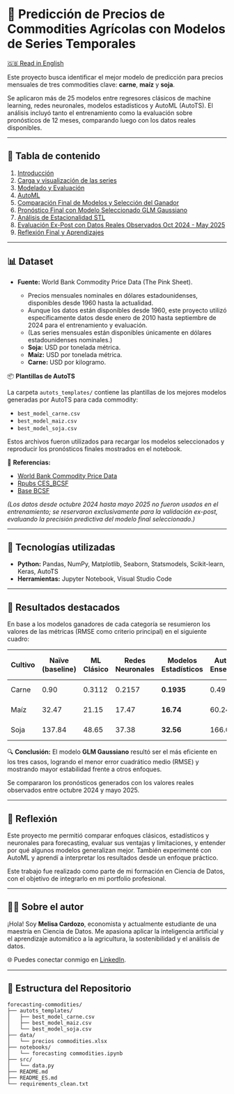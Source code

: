 # 🌾 Predicción de Precios de Commodities Agrícolas con Modelos de Series Temporales

[🇬🇧 Read in English](README.md)

Este proyecto busca identificar el mejor modelo de predicción para precios mensuales de tres commodities clave: **carne**, **maíz** y **soja**.

Se aplicaron más de 25 modelos entre regresores clásicos de machine learning, redes neuronales, modelos estadísticos y AutoML (AutoTS). El análisis incluyó tanto el entrenamiento como la evaluación sobre pronósticos de 12 meses, comparando luego con los datos reales disponibles.

---

## 📌 Tabla de contenido

1. [Introducción](#introducción)
2. [Carga y visualización de las series](#carga-y-visualización-de-las-series)
3. [Modelado y Evaluación](#modelado-y-evaluación)
4. [AutoML](#automl)
5. [Comparación Final de Modelos y Selección del Ganador](#comparación-final-de-modelos-y-selección-del-ganador)
6. [Pronóstico Final con Modelo Seleccionado GLM Gaussiano](#pronóstico-final-con-modelo-seleccionado-glm-gaussiano)
7. [Análisis de Estacionalidad STL](#análisis-de-estacionalidad-stl)
8. [Evaluación Ex-Post con Datos Reales Observados Oct 2024 - May 2025](#evaluación-ex-post-con-datos-reales-observados-oct-2024---may-2025)
9. [Reflexión Final y Aprendizajes](#reflexión-final-y-aprendizajes)

---

## 📊 Dataset

* **Fuente:** World Bank Commodity Price Data (The Pink Sheet).

  * Precios mensuales nominales en dólares estadounidenses, disponibles desde 1960 hasta la actualidad.
  * Aunque los datos están disponibles desde 1960, este proyecto utilizó específicamente datos desde enero de 2010 hasta septiembre de 2024 para el entrenamiento y evaluación.
  * (Las series mensuales están disponibles únicamente en dólares estadounidenses nominales.)
  * **Soja:** USD por tonelada métrica.
  * **Maíz:** USD por tonelada métrica.
  * **Carne:** USD por kilogramo.

📦 **Plantillas de AutoTS**

La carpeta `autots_templates/` contiene las plantillas de los mejores modelos generadas por AutoTS para cada commodity:

- `best_model_carne.csv`  
- `best_model_maiz.csv`  
- `best_model_soja.csv`

Estos archivos fueron utilizados para recargar los modelos seleccionados y reproducir los pronósticos finales mostrados en el notebook.


📌 **Referencias:**

* [World Bank Commodity Price Data](https://thedocs.worldbank.org/en/doc/5d903e848db1d1b83e0ec8f744e55570-0350012021/related/CMO-Pink-Sheet-October-2024.pdf)
* [Rpubs CES\_BCSF](https://rpubs.com/CES_BCSF/1157675)
* [Base BCSF](https://www.bcsf.com.ar/ces/base-datos/preview/6/precios-internacionales-de-los-commodities)

*(Los datos desde octubre 2024 hasta mayo 2025 no fueron usados en el entrenamiento; se reservaron exclusivamente para la validación ex-post, evaluando la precisión predictiva del modelo final seleccionado.)*

---

## 🧠 Tecnologías utilizadas

* **Python:** Pandas, NumPy, Matplotlib, Seaborn, Statsmodels, Scikit-learn, Keras, AutoTS
* **Herramientas:** Jupyter Notebook, Visual Studio Code

---

## 🏁 Resultados destacados

En base a los modelos ganadores de cada categoría se resumieron los valores de las métricas (RMSE como criterio principal) en el siguiente cuadro:

| Cultivo | Naïve (baseline) | ML Clásico | Redes Neuronales | Modelos Estadísticos | AutoTS Ensemble | 🥇 Ganador Final |
| ------- | ---------------- | ---------- | ---------------- | -------------------- | --------------- | ---------------- |
| Carne   | 0.90             | 0.3112     | 0.2157           | **0.1935**           | 0.49            | ✅ GLM Gaussiano  |
| Maíz    | 32.47            | 21.15      | 17.47            | **16.74**            | 60.24           | ✅ GLM Gaussiano  |
| Soja    | 137.84           | 48.65      | 37.38            | **32.56**            | 166.02          | ✅ GLM Gaussiano  |

🔍 **Conclusión:** El modelo **GLM Gaussiano** resultó ser el más eficiente en los tres casos, logrando el menor error cuadrático medio (RMSE) y mostrando mayor estabilidad frente a otros enfoques.

Se compararon los pronósticos generados con los valores reales observados entre octubre 2024 y mayo 2025.

---

## 🧭 Reflexión

Este proyecto me permitió comparar enfoques clásicos, estadísticos y neuronales para forecasting, evaluar sus ventajas y limitaciones, y entender por qué algunos modelos generalizan mejor. También experimenté con AutoML y aprendí a interpretar los resultados desde un enfoque práctico.

Este trabajo fue realizado como parte de mi formación en Ciencia de Datos, con el objetivo de integrarlo en mi portfolio profesional.

---

## 🙋‍♀️ Sobre el autor

¡Hola! Soy **Melisa Cardozo**, economista y actualmente estudiante de una maestría en Ciencia de Datos. Me apasiona aplicar la inteligencia artificial y el aprendizaje automático a la agricultura, la sostenibilidad y el análisis de datos.

🌐 Puedes conectar conmigo en [LinkedIn](https://linkedin.com/in/tu-linkedin).

---

## 📌 Estructura del Repositorio

```
forecasting-commodities/
├── autots_templates/
│   ├── best_model_carne.csv
│   ├── best_model_maiz.csv
│   └── best_model_soja.csv
├── data/
│   └── precios commodities.xlsx
├── notebooks/
│   └── forecasting commodities.ipynb
├── src/
│   └── data.py
├── README.md
├── README_ES.md
└── requirements_clean.txt    
```



